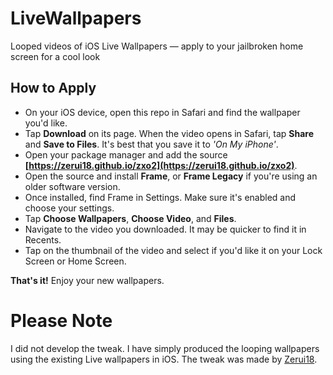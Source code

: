 # LiveWallpapers
Looped videos of iOS Live Wallpapers — apply to your jailbroken home screen for a cool look

## How to Apply
* On your iOS device, open this repo in Safari and find the wallpaper you'd like.
* Tap **Download** on its page. When the video opens in Safari, tap **Share** and **Save to Files**. It's best that you save it to *'On My iPhone'*.
* Open your package manager and add the source **[https://zerui18.github.io/zxo2](https://zerui18.github.io/zxo2)**.
* Open the source and install **Frame**, or **Frame Legacy** if you're using an older software version.
* Once installed, find Frame in Settings. Make sure it's enabled and choose your settings.
* Tap **Choose Wallpapers**, **Choose Video**, and **Files**.
* Navigate to the video you downloaded. It may be quicker to find it in Recents.
* Tap on the thumbnail of the video and select if you'd like it on your Lock Screen or Home Screen.

**That's it!** Enjoy your new wallpapers.

# Please Note
I did not develop the tweak. I have simply produced the looping wallpapers using the existing Live wallpapers in iOS. The tweak was made by [Zerui18](https://github.com/zerui18).
